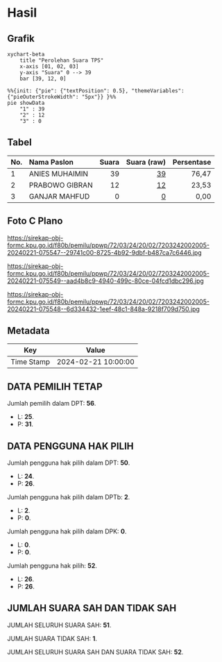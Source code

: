 # Hasil

## Grafik

```mermaid
xychart-beta
    title "Perolehan Suara TPS"
    x-axis [01, 02, 03]
    y-axis "Suara" 0 --> 39
    bar [39, 12, 0]
```

```mermaid
%%{init: {"pie": {"textPosition": 0.5}, "themeVariables": {"pieOuterStrokeWidth": "5px"}} }%%
pie showData
    "1" : 39
    "2" : 12
    "3" : 0
```

## Tabel

| No. | Nama Paslon    | Suara | Suara (raw) | Persentase |
|:--- |:-------------- | -----:| -----------:| ----------:|
| 1   | ANIES MUHAIMIN | 39    | [39][p-1]   | 76,47      |
| 2   | PRABOWO GIBRAN | 12    | [12][p-2]   | 23,53      |
| 3   | GANJAR MAHFUD  | 0     | [0][p-3]    | 0,00       |


[p-1]: https://github.com/gigit-pemilu/pemilu-2024-72-sulawesi-tengah/blob/main/pilpres/hitung-suara/sub/72-sulawesi-tengah/sub/03-donggala/sub/24-sindue-tombusabora/sub/2002-kaliburu/sub/005-tps/sub/paslon-1.txt
[p-2]: https://github.com/gigit-pemilu/pemilu-2024-72-sulawesi-tengah/blob/main/pilpres/hitung-suara/sub/72-sulawesi-tengah/sub/03-donggala/sub/24-sindue-tombusabora/sub/2002-kaliburu/sub/005-tps/sub/paslon-2.txt
[p-3]: https://github.com/gigit-pemilu/pemilu-2024-72-sulawesi-tengah/blob/main/pilpres/hitung-suara/sub/72-sulawesi-tengah/sub/03-donggala/sub/24-sindue-tombusabora/sub/2002-kaliburu/sub/005-tps/sub/paslon-3.txt

## Foto C Plano

https://sirekap-obj-formc.kpu.go.id/f80b/pemilu/ppwp/72/03/24/20/02/7203242002005-20240221-075547--29741c00-8725-4b92-9dbf-b487ca7c6446.jpg

https://sirekap-obj-formc.kpu.go.id/f80b/pemilu/ppwp/72/03/24/20/02/7203242002005-20240221-075549--aad4b8c9-4940-499c-80ce-04fcd1dbc296.jpg

https://sirekap-obj-formc.kpu.go.id/f80b/pemilu/ppwp/72/03/24/20/02/7203242002005-20240221-075548--6d334432-1eef-48c1-848a-9218f709d750.jpg


## Metadata

| Key        | Value               |
| ---------- | ------------------- |
| Time Stamp | 2024-02-21 10:00:00 |


## DATA PEMILIH TETAP

Jumlah pemilih dalam DPT: **56**.
 * L: **25**.
 * P: **31**.

## DATA PENGGUNA HAK PILIH

Jumlah pengguna hak pilih dalam DPT: **50**.
 * L: **24**.
 * P: **26**.

Jumlah pengguna hak pilih dalam DPTb: **2**.
 * L: **2**.
 * P: **0**.

Jumlah pengguna hak pilih dalam DPK: **0**.
 * L: **0**.
 * P: **0**.

Jumlah pengguna hak pilih: **52**.
 * L: **26**.
 * P: **26**.

## JUMLAH SUARA SAH DAN TIDAK SAH

JUMLAH SELURUH SUARA SAH: **51**.

JUMLAH SUARA TIDAK SAH: **1**.

JUMLAH SELURUH SUARA SAH DAN SUARA TIDAK SAH: **52**.


